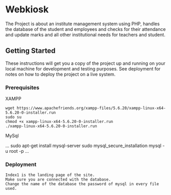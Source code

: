 # Webkiosk

The Project is about an institute management system using PHP, handles the database of the student and employees and checks for their attendance and update marks and all other institutional needs for teachers and student.

## Getting Started

These instructions will get you a copy of the project up and running on your local machine for development and testing purposes. See deployment for notes on how to deploy the project on a live system.

### Prerequisites

XAMPP

```
wget https://www.apachefriends.org/xampp-files/5.6.20/xampp-linux-x64-5.6.20-0-installer.run
sudo su
chmod +x xampp-linux-x64-5.6.20-0-installer.run
./xampp-linux-x64-5.6.20-0-installer.run
```
MySql

...
sudo apt-get install mysql-server
sudo mysql_secure_installation
mysql -u root -p
...


### Deployment

```
Index1 is the landing page of the site.
Make sure you are connected with the database.
Change the name of the database the password of mysql in every file used.
```


